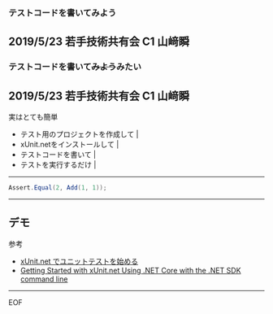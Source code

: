 ### テストコードを書いてみよう



2019/5/23 若手技術共有会
C1 山﨑瞬
---
### テストコードを書いて~~みよう~~みたい



2019/5/23 若手技術共有会
C1 山﨑瞬
---
実はとても簡単

- テスト用のプロジェクトを作成して |
- xUnit.netをインストールして |
- テストコードを書いて |
- テストを実行するだけ |
---
```cs
Assert.Equal(2, Add(1, 1));
```
---
デモ
---
参考

- [xUnit.net でユニットテストを始める](https://qiita.com/takutoy/items/84fa6498f0726418825d)
- [Getting Started with xUnit.net Using .NET Core with the .NET SDK command line](https://xunit.net/docs/getting-started/netcore/cmdline)
---
EOF
